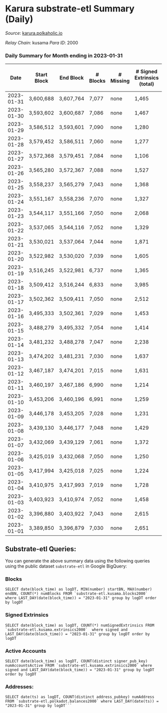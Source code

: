 # Karura substrate-etl Summary (Daily)

_Source_: [karura.polkaholic.io](https://karura.polkaholic.io)

*Relay Chain*: kusama
*Para ID*: 2000



### Daily Summary for Month ending in 2023-01-31


| Date | Start Block | End Block | # Blocks | # Missing | # Signed Extrinsics (total) | # Active Accounts | # Addresses with Balances | # Events | # Transfers | # XCM Transfers In | # XCM Transfers Out |
| ---- | ----------- | --------- | -------- | --------- | --------------------------- | ----------------- | ------------------------- | -------- | ----------- | ------------------ | ------------------- |
| 2023-01-31 | 3,600,688 | 3,607,764 | 7,077 | none  | 1,465 | 164 | 94,704 | 61,533 | 1,332 ($518,718) | 83 ($37,780.33) | 109 ($80,197.79) |
| 2023-01-30 | 3,593,602 | 3,600,687 | 7,086 | none  | 1,467 | 194 | 94,680 | 61,747 | 1,337 ($231,695) | 101 ($44,016.08) | 97 ($68,084.84) |
| 2023-01-29 | 3,586,512 | 3,593,601 | 7,090 | none  | 1,280 | 169 | 94,665 | 60,604 | 1,246 ($223,506) | 107 ($55,914.91) | 108 ($57,243.58) |
| 2023-01-28 | 3,579,452 | 3,586,511 | 7,060 | none  | 1,277 | 148 | 94,643 | 60,364 | 1,143 ($290,683) | 81 ($43,378.98) | 84 ($47,550.06) |
| 2023-01-27 | 3,572,368 | 3,579,451 | 7,084 | none  | 1,106 | 137 | 94,633 | 58,480 | 904 ($208,901) | 93 ($44,768.30) | 96 ($39,560.26) |
| 2023-01-26 | 3,565,280 | 3,572,367 | 7,088 | none  | 1,527 | 140 | 94,620 | 62,411 | 1,444 ($405,322) | 108 ($32,930.71) | 96 ($34,404.57) |
| 2023-01-25 | 3,558,237 | 3,565,279 | 7,043 | none  | 1,368 | 145 | 94,609 | 60,691 | 1,207 ($211,913) | 93 ($47,440.05) | 125 ($41,144.28) |
| 2023-01-24 | 3,551,167 | 3,558,236 | 7,070 | none  | 1,327 | 161 | 94,594 | 60,771 | 1,208 ($221,972) | 126 ($42,808.68) | 153 ($53,906.34) |
| 2023-01-23 | 3,544,117 | 3,551,166 | 7,050 | none  | 2,068 | 164 | 94,584 | 67,644 | 2,190 ($525,023) | 192 ($134,901) | 194 ($130,108) |
| 2023-01-22 | 3,537,065 | 3,544,116 | 7,052 | none  | 1,329 | 141 | 94,569 | 60,952 | 1,374 ($349,064) | 103 ($37,822.53) | 127 ($59,981.16) |
| 2023-01-21 | 3,530,021 | 3,537,064 | 7,044 | none  | 1,871 | 191 | 94,551 | 65,946 | 2,052 ($572,722) | 130 ($54,165.48) | 158 ($50,211.11) |
| 2023-01-20 | 3,522,982 | 3,530,020 | 7,039 | none  | 1,605 | 158 | 94,529 | 64,041 | 1,733 ($400,459) | 179 ($81,634.03) | 188 ($119,170) |
| 2023-01-19 | 3,516,245 | 3,522,981 | 6,737 | none  | 1,365 | 139 | 94,509 | 59,539 | 1,386 ($260,617) | 164 ($61,405.37) | 167 ($72,371.75) |
| 2023-01-18 | 3,509,412 | 3,516,244 | 6,833 | none  | 3,985 | 177 | 94,497 | 76,526 | 2,245 ($529,931) | 279 ($131,704) | 258 ($139,504) |
| 2023-01-17 | 3,502,362 | 3,509,411 | 7,050 | none  | 2,512 | 215 | 94,484 | 72,129 | 2,654 ($488,015) | 307 ($95,390.56) | 313 ($144,893) |
| 2023-01-16 | 3,495,333 | 3,502,361 | 7,029 | none  | 1,453 | 157 | 94,461 | 61,695 | 1,458 ($307,257) | 102 ($17,791.55) | 111 ($38,297.50) |
| 2023-01-15 | 3,488,279 | 3,495,332 | 7,054 | none  | 1,414 | 175 | 94,445 | 61,829 | 1,439 ($313,846) | 115 ($25,088.26) | 118 ($27,852.14) |
| 2023-01-14 | 3,481,232 | 3,488,278 | 7,047 | none  | 2,238 | 172 | 94,427 | 68,636 | 2,265 ($500,317) | 163 ($61,491.14) | 206 ($72,718.38) |
| 2023-01-13 | 3,474,202 | 3,481,231 | 7,030 | none  | 1,637 | 208 | 94,408 | 63,256 | 1,677 ($371,845) | 106 ($48,914.81) | 117 ($59,872.77) |
| 2023-01-12 | 3,467,187 | 3,474,201 | 7,015 | none  | 1,631 | 194 | 94,388 | 62,227 | 1,414 ($316,059) | 87 ($16,340.08) | 131 ($40,180.26) |
| 2023-01-11 | 3,460,197 | 3,467,186 | 6,990 | none  | 1,214 | 168 | 94,368 | 59,086 | 1,092 ($380,333) | 85 ($21,866.69) | 118 ($34,730.71) |
| 2023-01-10 | 3,453,206 | 3,460,196 | 6,991 | none  | 1,259 | 148 | 94,349 | 59,267 | 1,026 ($190,542) | 92 ($38,474.06) | 100 ($76,674.49) |
| 2023-01-09 | 3,446,178 | 3,453,205 | 7,028 | none  | 1,231 | 146 | 94,332 | 59,739 | 1,138 ($167,597) | 113 ($24,113.65) | 132 ($21,615.69) |
| 2023-01-08 | 3,439,130 | 3,446,177 | 7,048 | none  | 1,429 | 132 | 94,318 | 61,135 | 1,246 ($199,062) | 102 ($14,219.14) | 135 ($22,104.06) |
| 2023-01-07 | 3,432,069 | 3,439,129 | 7,061 | none  | 1,372 | 142 | 94,302 | 60,216 | 1,024 ($180,909) | 110 ($18,036.24) | 102 ($19,634.72) |
| 2023-01-06 | 3,425,019 | 3,432,068 | 7,050 | none  | 1,250 | 157 | 94,284 | 59,899 | 1,213 ($214,053) | 67 ($15,081.40) | 84 ($16,437.52) |
| 2023-01-05 | 3,417,994 | 3,425,018 | 7,025 | none  | 1,224 | 140 | 94,265 | 59,213 | 1,067 ($183,352) | 64 ($8,924.57) | 93 ($19,715.47) |
| 2023-01-04 | 3,410,975 | 3,417,993 | 7,019 | none  | 1,728 | 163 | 94,255 | 63,738 | 1,719 ($465,032) | 96 ($59,013.74) | 140 ($66,764.40) |
| 2023-01-03 | 3,403,923 | 3,410,974 | 7,052 | none  | 1,458 | 157 | 94,244 | 61,442 | 1,379 ($367,462) | 69 ($18,958.51) | 96 ($21,926.27) |
| 2023-01-02 | 3,396,880 | 3,403,922 | 7,043 | none  | 2,615 | 193 | 94,231 | 72,270 | 2,845 ($1,011,558) | 135 ($43,085.95) | 165 ($73,834.97) |
| 2023-01-01 | 3,389,850 | 3,396,879 | 7,030 | none  | 2,651 | 178 | 94,220 | 71,467 | 2,477 ($789,598) | 163 ($51,773.52) | 169 ($55,143.63) |

## Substrate-etl Queries:
You can generate the above summary data using the following queries using the public dataset `substrate-etl` in Google BigQuery:


### Blocks
```
SELECT date(block_time) as logDT, MIN(number) startBN, MAX(number) endBN, COUNT(*) numBlocks FROM `substrate-etl.kusama.blocks2000`  where LAST_DAY(date(block_time)) = "2023-01-31" group by logDT order by logDT
```


### Signed Extrinsics
```
SELECT date(block_time) as logDT, COUNT(*) numSignedExtrinsics FROM `substrate-etl.kusama.extrinsics2000`  where signed and LAST_DAY(date(block_time)) = "2023-01-31" group by logDT order by logDT
```


### Active Accounts
```
SELECT date(block_time) as logDT, COUNT(distinct signer_pub_key) numAccountsActive FROM `substrate-etl.kusama.extrinsics2000` where signed and LAST_DAY(date(block_time)) = "2023-01-31" group by logDT order by logDT
```


### Addresses:
```
SELECT date(ts) as logDT, COUNT(distinct address_pubkey) numAddress FROM `substrate-etl.polkadot.balances2000` where LAST_DAY(date(ts)) = "2023-01-31" group by logDT```

